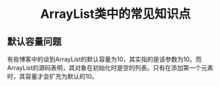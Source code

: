 <h1 align="center">ArrayList类中的常见知识点</h1>

## 默认容量问题

有些博客中的谈到ArrayList的默认容量为10，其实指的是该参数为10。而ArrayList的源码表明，其对象在初始化时是空的列表。只有在添加第一个元素时，其容量才会扩充为默认的10。